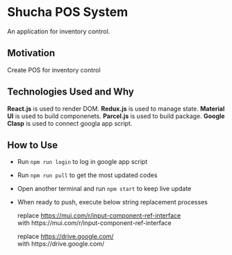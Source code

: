 # Shucha POS System
An application for inventory control.

## Motivation
Create POS for inventory control

## Technologies Used and Why
**React.js** is used to render DOM.
**Redux.js** is used to manage state.
**Material UI** is used to build componenets.
**Parcel.js** is used to build package.
**Google Clasp** is used to connect googla app script.

## How to Use
- Run ```npm run login``` to log in google app script
- Run ```npm run pull``` to get the most updated codes
- Open another terminal and run ```npm start``` to keep live update
- When ready to push, execute below string replacement processes

    replace https://mui.com/r/input-component-ref-interface  
    with https:\/\/mui.com\/r\/input-component-ref-interface

    replace https://drive.google.com/  
    with https:\/\/drive.google.com\/
